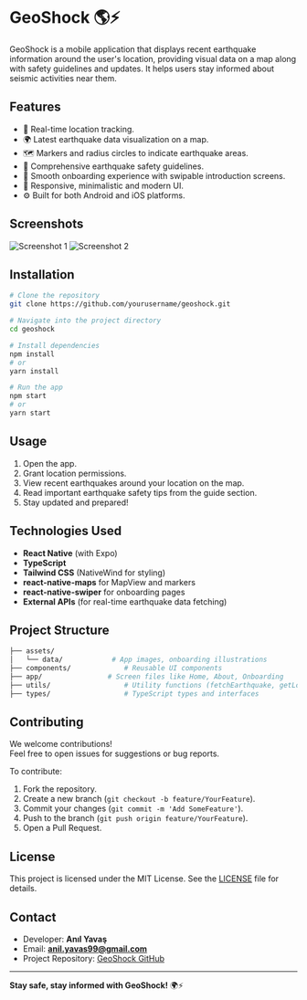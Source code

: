 # GeoShock 🌎⚡

GeoShock is a mobile application that displays recent earthquake information around the user's location, providing visual data on a map along with safety guidelines and updates. It helps users stay informed about seismic activities near them.

## Features
- 📍 Real-time location tracking.
- 🌍 Latest earthquake data visualization on a map.
- 🗺️ Markers and radius circles to indicate earthquake areas.
- 🧠 Comprehensive earthquake safety guidelines.
- 🚀 Smooth onboarding experience with swipable introduction screens.
- 📱 Responsive, minimalistic and modern UI.
- ⚙️ Built for both Android and iOS platforms.

## Screenshots
<!-- Add screenshots here when available -->
![Screenshot 1](![Image](https://github.com/user-attachments/assets/6bcb0da7-8c6c-45e4-b15f-0a94a1a56fe3))
![Screenshot 2](![Image](https://github.com/user-attachments/assets/b00a8593-166c-405d-a9eb-5c7c932f7863))

## Installation

```bash
# Clone the repository
git clone https://github.com/yourusername/geoshock.git

# Navigate into the project directory
cd geoshock

# Install dependencies
npm install
# or
yarn install

# Run the app
npm start
# or
yarn start

```

## Usage
1. Open the app.
2. Grant location permissions.
3. View recent earthquakes around your location on the map.
4. Read important earthquake safety tips from the guide section.
5. Stay updated and prepared!

## Technologies Used
- **React Native** (with Expo)
- **TypeScript**
- **Tailwind CSS** (NativeWind for styling)
- **react-native-maps** for MapView and markers
- **react-native-swiper** for onboarding pages
- **External APIs** (for real-time earthquake data fetching)

## Project Structure
```bash
├── assets/
│   └── data/            # App images, onboarding illustrations
├── components/             # Reusable UI components
├── app/                # Screen files like Home, About, Onboarding
├── utils/                  # Utility functions (fetchEarthquake, getLocation)
├── types/                  # TypeScript types and interfaces

```

## Contributing

We welcome contributions!  
Feel free to open issues for suggestions or bug reports.

To contribute:
1. Fork the repository.
2. Create a new branch (`git checkout -b feature/YourFeature`).
3. Commit your changes (`git commit -m 'Add SomeFeature'`).
4. Push to the branch (`git push origin feature/YourFeature`).
5. Open a Pull Request.

## License

This project is licensed under the MIT License. See the [LICENSE](LICENSE) file for details.

## Contact

- Developer: **Anıl Yavaş**
- Email: **anil.yavas99@gmail.com**
- Project Repository: [GeoShock GitHub](https://github.com/fast1-labs/geoshock)

---

**Stay safe, stay informed with GeoShock!** 🌍⚡
